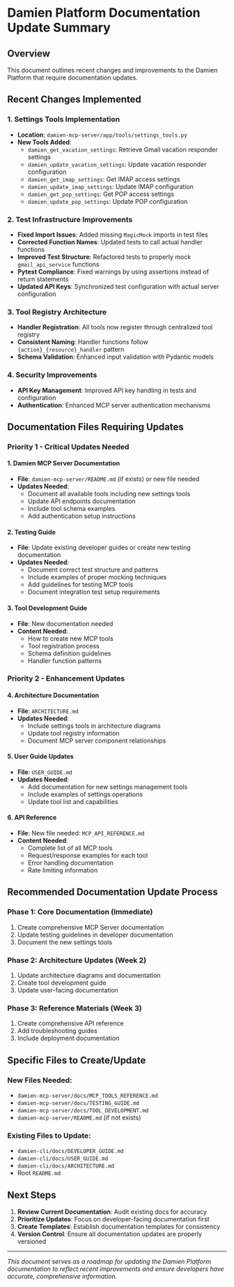 # Damien Platform Documentation Update Summary

## Overview
This document outlines recent changes and improvements to the Damien Platform that require documentation updates.

## Recent Changes Implemented

### 1. **Settings Tools Implementation**
- **Location**: `damien-mcp-server/app/tools/settings_tools.py`
- **New Tools Added**:
  - `damien_get_vacation_settings`: Retrieve Gmail vacation responder settings
  - `damien_update_vacation_settings`: Update vacation responder configuration
  - `damien_get_imap_settings`: Get IMAP access settings
  - `damien_update_imap_settings`: Update IMAP configuration
  - `damien_get_pop_settings`: Get POP access settings
  - `damien_update_pop_settings`: Update POP configuration

### 2. **Test Infrastructure Improvements**
- **Fixed Import Issues**: Added missing `MagicMock` imports in test files
- **Corrected Function Names**: Updated tests to call actual handler functions
- **Improved Test Structure**: Refactored tests to properly mock `gmail_api_service` functions
- **Pytest Compliance**: Fixed warnings by using assertions instead of return statements
- **Updated API Keys**: Synchronized test configuration with actual server configuration

### 3. **Tool Registry Architecture**
- **Handler Registration**: All tools now register through centralized tool registry
- **Consistent Naming**: Handler functions follow `{action}_{resource}_handler` pattern
- **Schema Validation**: Enhanced input validation with Pydantic models

### 4. **Security Improvements**
- **API Key Management**: Improved API key handling in tests and configuration
- **Authentication**: Enhanced MCP server authentication mechanisms

## Documentation Files Requiring Updates

### Priority 1 - Critical Updates Needed

#### 1. **Damien MCP Server Documentation**
- **File**: `damien-mcp-server/README.md` (if exists) or new file needed
- **Updates Needed**:
  - Document all available tools including new settings tools
  - Update API endpoints documentation
  - Include tool schema examples
  - Add authentication setup instructions

#### 2. **Testing Guide**
- **File**: Update existing developer guides or create new testing documentation
- **Updates Needed**:
  - Document correct test structure and patterns
  - Include examples of proper mocking techniques
  - Add guidelines for testing MCP tools
  - Document integration test setup requirements

#### 3. **Tool Development Guide**
- **File**: New documentation needed
- **Content Needed**:
  - How to create new MCP tools
  - Tool registration process
  - Schema definition guidelines
  - Handler function patterns

### Priority 2 - Enhancement Updates

#### 4. **Architecture Documentation**
- **File**: `ARCHITECTURE.md`
- **Updates Needed**:
  - Include settings tools in architecture diagrams
  - Update tool registry information
  - Document MCP server component relationships

#### 5. **User Guide Updates**
- **File**: `USER_GUIDE.md`
- **Updates Needed**:
  - Add documentation for new settings management tools
  - Include examples of settings operations
  - Update tool list and capabilities

#### 6. **API Reference**
- **File**: New file needed: `MCP_API_REFERENCE.md`
- **Content Needed**:
  - Complete list of all MCP tools
  - Request/response examples for each tool
  - Error handling documentation
  - Rate limiting information

## Recommended Documentation Update Process

### Phase 1: Core Documentation (Immediate)
1. Create comprehensive MCP Server documentation
2. Update testing guidelines in developer documentation
3. Document the new settings tools

### Phase 2: Architecture Updates (Week 2)
1. Update architecture diagrams and documentation
2. Create tool development guide
3. Update user-facing documentation

### Phase 3: Reference Materials (Week 3)
1. Create comprehensive API reference
2. Add troubleshooting guides
3. Include deployment documentation

## Specific Files to Create/Update

### New Files Needed:
- `damien-mcp-server/docs/MCP_TOOLS_REFERENCE.md`
- `damien-mcp-server/docs/TESTING_GUIDE.md`
- `damien-mcp-server/docs/TOOL_DEVELOPMENT.md`
- `damien-mcp-server/README.md` (if not exists)

### Existing Files to Update:
- `damien-cli/docs/DEVELOPER_GUIDE.md`
- `damien-cli/docs/USER_GUIDE.md`
- `damien-cli/docs/ARCHITECTURE.md`
- Root `README.md`

## Next Steps

1. **Review Current Documentation**: Audit existing docs for accuracy
2. **Prioritize Updates**: Focus on developer-facing documentation first
3. **Create Templates**: Establish documentation templates for consistency
4. **Version Control**: Ensure all documentation updates are properly versioned

---

*This document serves as a roadmap for updating the Damien Platform documentation to reflect recent improvements and ensure developers have accurate, comprehensive information.*
